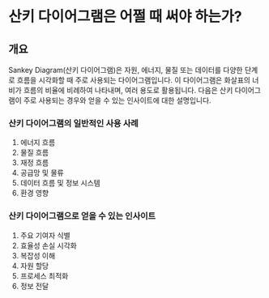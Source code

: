 # 산키 다이어그램은 어쩔 때 써야 하는가?

## 개요

Sankey Diagram(산키 다이어그램)은 자원, 에너지, 물질 또는 데이터를 다양한 단계로 흐름을 시각화할 때 주로 사용되는 다이어그램입니다. 이 다이어그램은 화살표의 너비가 흐름의 비율에 비례하여 나타내며, 여러 용도로 활용됩니다. 다음은 산키 다이어그램이 주로 사용되는 경우와 얻을 수 있는 인사이트에 대한 설명입니다.

### 산키 다이어그램의 일반적인 사용 사례

1. 에너지 흐름
2. 물질 흐름
3. 재정 흐름
4. 공급망 및 물류
5. 데이터 흐름 및 정보 시스템
6. 환경 영향

### 산키 다이어그램으로 얻을 수 있는 인사이트

1. 주요 기여자 식별
2. 효율성 손실 시각화
3. 복잡성 이해
4. 자원 할당
5. 프로세스 최적화
6. 정보 전달

